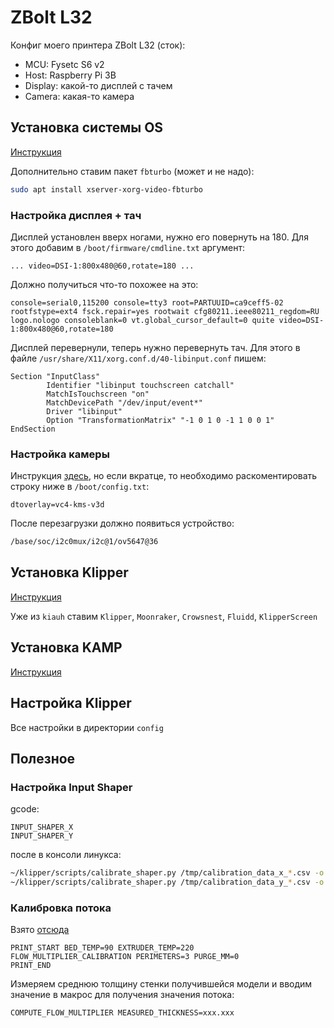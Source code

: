 # ZBolt L32

Конфиг моего принтера ZBolt L32 (сток):

* MCU: Fysetc S6 v2
* Host: Raspberry Pi 3B
* Display: какой-то дисплей с тачем
* Camera: какая-то камера


## Установка системы OS

[Инструкция](https://github.com/dw-0/kiauh/#-prerequisites)

Дополнительно ставим пакет `fbturbo` (может и не надо):

```sh
sudo apt install xserver-xorg-video-fbturbo
```

### Настройка дисплея + тач

Дисплей установлен вверх ногами, нужно его повернуть на 180. Для этого добавим в `/boot/firmware/cmdline.txt` аргумент:

```
... video=DSI-1:800x480@60,rotate=180 ...
```

Должно получиться что-то похожее на это:

```
console=serial0,115200 console=tty3 root=PARTUUID=ca9ceff5-02 rootfstype=ext4 fsck.repair=yes rootwait cfg80211.ieee80211_regdom=RU logo.nologo consoleblank=0 vt.global_cursor_default=0 quite video=DSI-1:800x480@60,rotate=180
```

Дисплей перевернули, теперь нужно перевернуть тач. Для этого в файле `/usr/share/X11/xorg.conf.d/40-libinput.conf` пишем:

```
Section "InputClass"
        Identifier "libinput touchscreen catchall"
        MatchIsTouchscreen "on"
        MatchDevicePath "/dev/input/event*"
        Driver "libinput"
        Option "TransformationMatrix" "-1 0 1 0 -1 1 0 0 1"
EndSection
```

### Настройка камеры

Инструкция [здесь](https://crowsnest.mainsail.xyz/faq/how-to-setup-a-raspicam), но если вкратце, то необходимо
раскоментировать строку ниже в `/boot/config.txt`:

```
dtoverlay=vc4-kms-v3d
```

После перезагрузки должно появиться устройство:

```sh
/base/soc/i2c0mux/i2c@1/ov5647@36
```

## Установка Klipper

[Инструкция](https://github.com/dw-0/kiauh/#-download-and-use-kiauh)

Уже из `kiauh` ставим `Klipper`, `Moonraker`, `Crowsnest`, `Fluidd`, `KlipperScreen`

## Установка KAMP

[Инструкция](https://github.com/kyleisah/Klipper-Adaptive-Meshing-Purging)

## Настройка Klipper

Все настройки в директории `config`

## Полезное

### Настройка Input Shaper

gcode:

```
INPUT_SHAPER_X
INPUT_SHAPER_Y

```

после в консоли линукса:

```bash
~/klipper/scripts/calibrate_shaper.py /tmp/calibration_data_x_*.csv -o /tmp/shaper_calibrate_x.png
~/klipper/scripts/calibrate_shaper.py /tmp/calibration_data_y_*.csv -o /tmp/shaper_calibrate_y.png
```

### Калибровка потока

Взято [отсюда](https://github.com/Frix-x/klippain/blob/main/docs/features/flow_calibration.md)

```
PRINT_START BED_TEMP=90 EXTRUDER_TEMP=220
FLOW_MULTIPLIER_CALIBRATION PERIMETERS=3 PURGE_MM=0
PRINT_END
```

Измеряем среднюю толщину стенки получившейся модели и вводим значение в макрос для получения значения потока:

```
COMPUTE_FLOW_MULTIPLIER MEASURED_THICKNESS=xxx.xxx
```

